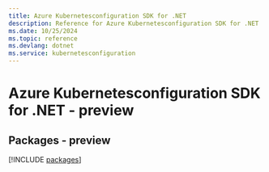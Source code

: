 ```yaml
---
title: Azure Kubernetesconfiguration SDK for .NET
description: Reference for Azure Kubernetesconfiguration SDK for .NET
ms.date: 10/25/2024
ms.topic: reference
ms.devlang: dotnet
ms.service: kubernetesconfiguration
---
```

# Azure Kubernetesconfiguration SDK for .NET - preview
## Packages - preview
[!INCLUDE [packages](kubernetesconfiguration-index.md)]